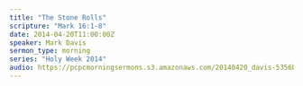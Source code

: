 ```yaml
---
title: "The Stone Rolls"
scripture: "Mark 16:1-8"
date: 2014-04-20T11:00:00Z
speaker: Mark Davis
sermon_type: morning
series: "Holy Week 2014"
audio: https://pcpcmorningsermons.s3.amazonaws.com/20140420_davis-5356bb9e2379b.mp3 
---
```



